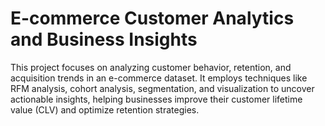 # E-commerce Customer Analytics and Business Insights

This project focuses on analyzing customer behavior, retention, and acquisition trends in an e-commerce dataset. It employs techniques like RFM analysis, cohort analysis, segmentation, and visualization to uncover actionable insights, helping businesses improve their customer lifetime value (CLV) and optimize retention strategies.
